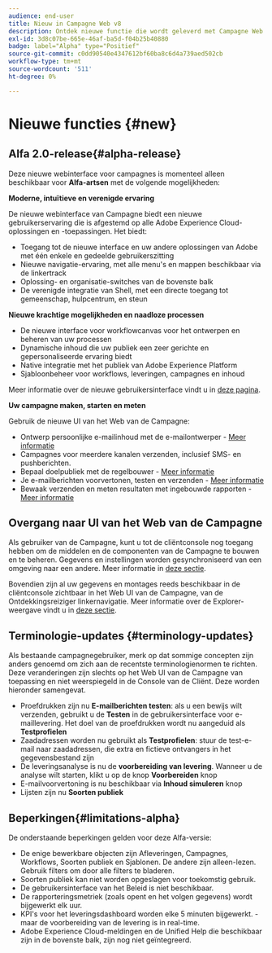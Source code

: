 ```yaml
---
audience: end-user
title: Nieuw in Campagne Web v8
description: Ontdek nieuwe functie die wordt geleverd met Campagne Web v8
exl-id: 3d8c07be-665e-46af-ba5d-f04b25b40880
badge: label="Alpha" type="Positief"
source-git-commit: c0dd90540e4347612bf60ba8c6d4a739aed502cb
workflow-type: tm+mt
source-wordcount: '511'
ht-degree: 0%

---
```



# Nieuwe functies {#new}

## Alfa 2.0-release{#alpha-release}

Deze nieuwe webinterface voor campagnes is momenteel alleen beschikbaar voor **Alfa-artsen** met de volgende mogelijkheden:

**Moderne, intuïtieve en verenigde ervaring**

De nieuwe webinterface van Campagne biedt een nieuwe gebruikerservaring die is afgestemd op alle Adobe Experience Cloud-oplossingen en -toepassingen. Het biedt:

* Toegang tot de nieuwe interface en uw andere oplossingen van Adobe met één enkele en gedeelde gebruikerszitting
* Nieuwe navigatie-ervaring, met alle menu&#39;s en mappen beschikbaar via de linkertrack
* Oplossing- en organisatie-switches van de bovenste balk
* De verenigde integratie van Shell, met een directe toegang tot gemeenschap, hulpcentrum, en steun

**Nieuwe krachtige mogelijkheden en naadloze processen**

* De nieuwe interface voor workflowcanvas voor het ontwerpen en beheren van uw processen
* Dynamische inhoud die uw publiek een zeer gerichte en gepersonaliseerde ervaring biedt
* Native integratie met het publiek van Adobe Experience Platform
* Sjabloonbeheer voor workflows, leveringen, campagnes en inhoud

Meer informatie over de nieuwe gebruikersinterface vindt u in [deze pagina](../get-started/user-interface.md).

**Uw campagne maken, starten en meten**

Gebruik de nieuwe UI van het Web van de Campagne:

* Ontwerp persoonlijke e-mailinhoud met de e-mailontwerper - [Meer informatie](../content/edit-content.md)
* Campagnes voor meerdere kanalen verzenden, inclusief SMS- en pushberichten.
* Bepaal doelpubliek met de regelbouwer - [Meer informatie](../audience/about-audiences.md)
* Je e-mailberichten voorvertonen, testen en verzenden - [Meer informatie](../monitor/prepare-send.md)
* Bewaak verzenden en meten resultaten met ingebouwde rapporten - [Meer informatie](../reporting/delivery-reports.md)


## Overgang naar UI van het Web van de Campagne

Als gebruiker van de Campagne, kunt u tot de cliëntconsole nog toegang hebben om de middelen en de componenten van de Campagne te bouwen en te beheren. Gegevens en instellingen worden gesynchroniseerd van een omgeving naar een andere. Meer informatie in [deze sectie](../get-started/get-started.md#about-campaign-client-consoleac-client).

Bovendien zijn al uw gegevens en montages reeds beschikbaar in de cliëntconsole zichtbaar in het Web UI van de Campagne, van de Ontdekkingsreiziger linkernavigatie. Meer informatie over de Explorer-weergave vindt u in [deze sectie](../get-started/user-interface.md#explorer-user-interface-explorer).


## Terminologie-updates {#terminology-updates}

Als bestaande campagnegebruiker, merk op dat sommige concepten zijn anders genoemd om zich aan de recentste terminologienormen te richten. Deze veranderingen zijn slechts op het Web UI van de Campagne van toepassing en niet weerspiegeld in de Console van de Cliënt. Deze worden hieronder samengevat.

* Proefdrukken zijn nu **E-mailberichten testen**: als u een bewijs wilt verzenden, gebruikt u de **Testen** in de gebruikersinterface voor e-maillevering. Het doel van de proefdrukken wordt nu aangeduid als **Testprofielen**
* Zaadadressen worden nu gebruikt als **Testprofielen**: stuur de test-e-mail naar zaadadressen, die extra en fictieve ontvangers in het gegevensbestand zijn
* De leveringsanalyse is nu de **voorbereiding van levering**. Wanneer u de analyse wilt starten, klikt u op de knop **Voorbereiden** knop
* E-mailvoorvertoning is nu beschikbaar via **Inhoud simuleren** knop
* Lijsten zijn nu **Soorten publiek**

## Beperkingen{#limitations-alpha}

De onderstaande beperkingen gelden voor deze Alfa-versie:

* De enige bewerkbare objecten zijn Afleveringen, Campagnes, Workflows, Soorten publiek en Sjablonen. De andere zijn alleen-lezen. Gebruik filters om door alle filters te bladeren.
* Soorten publiek kan niet worden opgeslagen voor toekomstig gebruik.
* De gebruikersinterface van het Beleid is niet beschikbaar.
* De rapporteringsmetriek (zoals opent en het volgen gegevens) wordt bijgewerkt elk uur.
* KPI&#39;s voor het leveringsdashboard worden elke 5 minuten bijgewerkt. - maar de voorbereiding van de levering is in real-time.
* Adobe Experience Cloud-meldingen en de Unified Help die beschikbaar zijn in de bovenste balk, zijn nog niet geïntegreerd.

